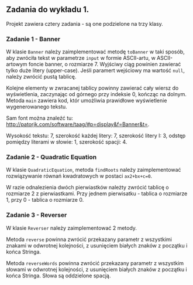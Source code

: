 ## Zadania do wykładu 1.

Projekt zawiera cztery zadania - są one podzielone na trzy klasy.

### Zadanie 1 - Banner
W klasie `Banner` należy zaimplementować metodę `toBanner` w taki sposób, aby zwróciła tekst w parametrze `input` w formie ASCII-artu, w ASCII-artowym foncie banner, o rozmiarze 7.
Wyjściwy ciąg powinien zawierać tylko duże litery (upper-case). Jeśli paramert wejściowy ma wartość `null`, należy zwrócić pustą tablicę.

Kolejne elementy w zwracanej tablicy powinny zawierać cały wiersz do wyświetlenia, zaczynając od górnego przy indeksie 0, kończąc na dolnym. Metoda `main` zawiera kod, któr umożliwia prawidłowe wyświetlenie wygenerowanego tekstu.

Sam font można znaleźć tu: http://patorjk.com/software/taag/#p=display&f=Banner&t=.

Wysokość tekstu: 7, szerokość każdej litery: 7, szerokość litery I: 3, odstęp pomiędzy literami w słowie: 1, szerokość spacji: 4.

### Zadanie 2 - Quadratic Equation
W klasie `QuadraticEquation`, metoda `findRoots` należy zaimplementować rozwiązywanie równań kwadratowych w postaci `ax2+bx+c=0`.

W razie odnalezienia dwóch pierwiastków należty zwrócić tablicę o rozmiarze 2 z pierwiastkami. Przy jednem pierwisatku - tablica o rozmiarze 1, przy 0 - tablica o rozmiarze 0.

### Zadanie 3 - Reverser
W klasie `Reverser` należy zaimplementować 2 metody.

Metoda `reverse` powinna zwrócić przekazany parametr z wszystkimi znakami w odwrotnej kolejności, z usunięciem białych znaków z początku i końca Stringa.

Metoda `reverseWords` powinna zwrócić przekazany parametr z wszystkim słowami w odwrotnej kolejności, z usunięciem białych znaków z początku i końca Stringa. Słowa są oddzielone spacją.
